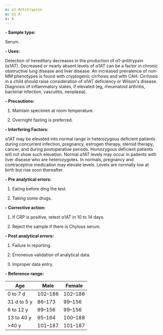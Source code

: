 ```yaml
---
n: α1-Antitrypsin
a: α1 A
s: A
---
```



__-	Sample type:__

Serum.

__-	Uses:__

Detection of hereditary decreases in the production of α1-antitrypsin (α1AT). Decreased or nearly absent levels of α1AT can be a factor in chronic obstructive lung disease and liver disease. An increased prevalence of non-MM phenotypes is found with cryptogenic cirrhosis and with CAH. Cirrhosis in a child should raise consideration of α1AT deficiency or Wilson's disease. Diagnosis of inflammatory states, if elevated (eg, rheumatoid arthritis, bacterial infection, vasculitis, neoplasia).

__-	Precautions:__

1) Maintain specimen at room temperature.

2) Overnight fasting is preferred.

__-	Interfering Factors:__

α1AT may be elevated into normal range in heterozygous deficient patients during concurrent infection, pregnancy, estrogen therapy, steroid therapy, cancer, and during postoperative periods. Homozygous deficient patients will not show such elevation. Normal α1AT levels may occur in patients with liver disease who are heterozygotes. In normals, pregnancy and contraceptive medication may elevate levels. Levels are normally low at birth but rise soon thereafter.

__-	Pre analytical errors:__

1)	Eating before ding the test.

2) Taking some drugs.

__-	Corrective action:__

1) If CRP is positive, retest α1AT in 10 to 14 days.

2) Reject the sample if there is Chylous serum.

__-	Post analytical errors:__

1) Failure in reporting.

2) Erroneous validation of analytical data.

3) Improper data entry.

__-	Reference range:__

| Age                | Male           | Female         |
|--------------------|----------------|----------------|
|     0 to 7 d       |     102–186    |     102–186    |
|     31 d to 5 y    |     86–173     |     99–156     |
|     6 to 12 y      |     99–156     |     99–156     |
|     13 to 40 y     |     95–164     |     100–188    |
|     >40 y          |     101–187    |     101–187    |